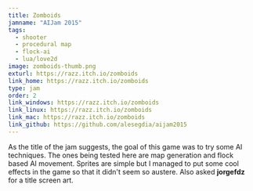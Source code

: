 ```yaml
---
title: Zomboids
jamname: "AIJam 2015"
tags:
  - shooter
  - procedural map
  - flock-ai
  - lua/love2d
image: zomboids-thumb.png
exturl: https://razz.itch.io/zomboids
link_home: https://razz.itch.io/zomboids
type: jam
order: 2
link_windows: https://razz.itch.io/zomboids
link_linux: https://razz.itch.io/zomboids
link_mac: https://razz.itch.io/zomboids
link_github: https://github.com/alesegdia/aijam2015
---
```


As the title of the jam suggests, the goal of this game was to try some AI techniques. The ones being tested
here are map generation and flock based AI movement. Sprites are simple but I managed to put some cool effects
in the game so that it didn't seem so austere. Also asked **jorgefdz** for a title screen art.
